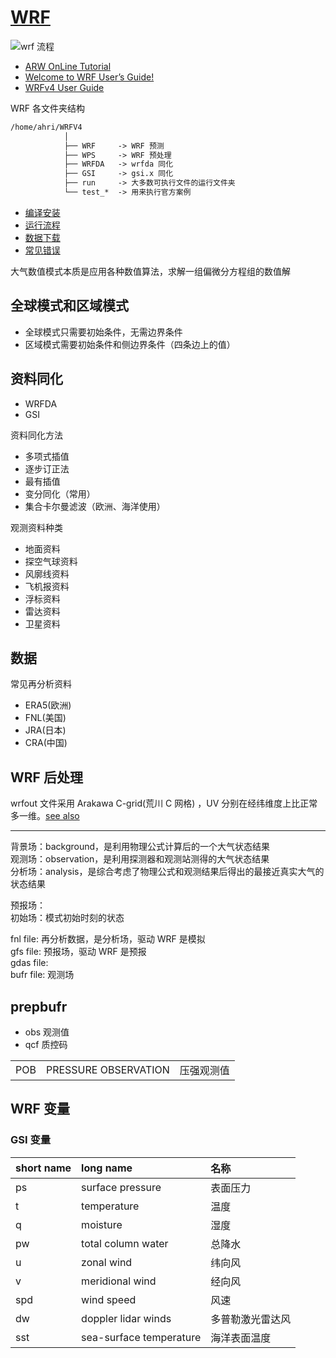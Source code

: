 # [WRF](https://www.mmm.ucar.edu/models/wrf)

![wrf 流程](https://www2.mmm.ucar.edu/wrf/users/wrf_users_guide/build/html/_images/wrf_system_flow_chart.png)

- [ARW OnLine Tutorial](https://www2.mmm.ucar.edu/wrf/OnLineTutorial/index.php)
- [Welcome to WRF User’s Guide!](https://www2.mmm.ucar.edu/wrf/users/wrf_users_guide/build/html/index.html)
- [WRFv4 User Guide](https://www2.mmm.ucar.edu/wrf/users/docs/user_guide_v4/v4.4)

WRF 各文件夹结构

```txt
/home/ahri/WRFV4
            │
            ├── WRF     -> WRF 预测
            ├── WPS     -> WRF 预处理
            ├── WRFDA   -> wrfda 同化
            ├── GSI     -> gsi.x 同化
            ├── run     -> 大多数可执行文件的运行文件夹
            └── test_*  -> 用来执行官方案例
```

- [编译安装](build.md)
- [运行流程](run.md)
- [数据下载](data.md)
- [常见错误](error.md)

大气数值模式本质是应用各种数值算法，求解一组偏微分方程组的数值解

## 全球模式和区域模式

- 全球模式只需要初始条件，无需边界条件
- 区域模式需要初始条件和侧边界条件（四条边上的值）

## 资料同化

- WRFDA
- GSI

资料同化方法

- 多项式插值
- 逐步订正法
- 最有插值
- 变分同化（常用）
- 集合卡尔曼滤波（欧洲、海洋使用）

观测资料种类

- 地面资料
- 探空气球资料
- 风廓线资料
- 飞机报资料
- 浮标资料
- 雷达资料
- 卫星资料

## 数据

常见再分析资料

- ERA5(欧洲)
- FNL(美国)
- JRA(日本)
- CRA(中国)

## WRF 后处理

wrfout 文件采用 Arakawa C-grid(荒川 C 网格) ，UV
分别在经纬维度上比正常多一维。[see also](https://amps-backup.ucar.edu/information/configuration/wrf_grid_structure.html)

---
背景场：background，是利用物理公式计算后的一个大气状态结果<br>
观测场：observation，是利用探测器和观测站测得的大气状态结果<br>
分析场：analysis，是综合考虑了物理公式和观测结果后得出的最接近真实大气的状态结果<br>

预报场：<br>
初始场：模式初始时刻的状态<br>

fnl file: 再分析数据，是分析场，驱动 WRF 是模拟<br>
gfs file: 预报场，驱动 WRF 是预报<br>
gdas file:<br>
bufr file: 观测场<br>

## prepbufr

- obs 观测值
- qcf 质控码

|      |                      |            |
| :--- | :------------------- | :--------- |
| POB  | PRESSURE OBSERVATION | 压强观测值 |

## WRF 变量

### GSI 变量

| short name | long name               | 名称             |
| :--------- | :---------------------- | :--------------- |
| ps         | surface pressure        | 表面压力         |
| t          | temperature             | 温度             |
| q          | moisture                | 湿度             |
| pw         | total column water      | 总降水           |
| u          | zonal wind              | 纬向风           |
| v          | meridional wind         | 经向风           |
| spd        | wind speed              | 风速             |
| dw         | doppler lidar winds     | 多普勒激光雷达风 |
| sst        | sea-surface temperature | 海洋表面温度     |
